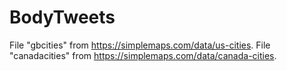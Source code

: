 # BodyTweets

File "gbcities" from https://simplemaps.com/data/us-cities.
File "canadacities" from  https://simplemaps.com/data/canada-cities.